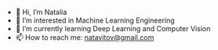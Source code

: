 - 👋 Hi, I’m Natalia
- 👀 I’m interested in Machine Learning Engineering
- 🌱 I’m currently learning Deep Learning and Computer Vision
- 📫 How to reach me: natavitov@gmail.com

<!---
navyit/navyit is a ✨ special ✨ repository because its `README.md` (this file) appears on your GitHub profile.
You can click the Preview link to take a look at your changes.
--->
